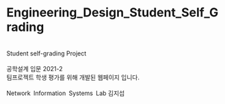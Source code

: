 # Engineering_Design_Student_Self_Grading

<br>
Student self-grading Project
<br>
<br>
공학설계 입문 2021-2
<br>
팀프로젝트 학생 평가를 위해 개발된 웹페이지 입니다.
<br>
<br>
Network Information Systems Lab 김지섭
